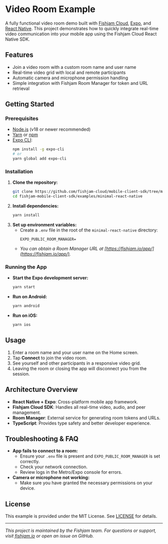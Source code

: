 # Video Room Example

A fully functional video room demo built with [Fishjam Cloud](https://fishjam.io/), [Expo](https://expo.dev/), and [React Native](https://reactnative.dev/). This project demonstrates how to quickly integrate real-time video communication into your mobile app using the Fishjam Cloud React Native SDK.

## Features

- Join a video room with a custom room name and user name
- Real-time video grid with local and remote participants
- Automatic camera and microphone permission handling
- Simple integration with Fishjam Room Manager for token and URL retrieval

## Getting Started

### Prerequisites

- [Node.js](https://nodejs.org/) (v18 or newer recommended)
- [Yarn](https://yarnpkg.com/) or [npm](https://www.npmjs.com/)
- [Expo CLI](https://docs.expo.dev/get-started/installation/):
  ```sh
  npm install -g expo-cli
  # or
  yarn global add expo-cli
  ```

### Installation

1. **Clone the repository:**
   ```sh
   git clone https://github.com/fishjam-cloud/mobile-client-sdk/tree/main
   cd fishjam-mobile-client-sdk/examples/minimal-react-native
   ```
2. **Install dependencies:**
   ```sh
   yarn install
   ```
3. **Set up environment variables:**
   - Create a `.env` file in the root of the `minimal-react-native` directory:
     ```env
     EXPO_PUBLIC_ROOM_MANAGER=
     ```
   - _You can obtain a Room Manager URL at [https://fishjam.io/app/](https://fishjam.io/app/)._

### Running the App

- **Start the Expo development server:**
  ```sh
  yarn start
  ```
- **Run on Android:**
  ```sh
  yarn android
  ```
- **Run on iOS:**
  ```sh
  yarn ios
  ```

## Usage

1. Enter a room name and your user name on the Home screen.
2. Tap **Connect** to join the video room.
3. See yourself and other participants in a responsive video grid.
4. Leaving the room or closing the app will disconnect you from the session.

## Architecture Overview

- **React Native + Expo**: Cross-platform mobile app framework.
- **Fishjam Cloud SDK**: Handles all real-time video, audio, and peer management.
- **Room Manager**: External service for generating room tokens and URLs.
- **TypeScript**: Provides type safety and better developer experience.

## Troubleshooting & FAQ

- **App fails to connect to a room:**
  - Ensure your `.env` file is present and `EXPO_PUBLIC_ROOM_MANAGER` is set correctly.
  - Check your network connection.
  - Review logs in the Metro/Expo console for errors.
- **Camera or microphone not working:**
  - Make sure you have granted the necessary permissions on your device.

## License

This example is provided under the MIT License. See [LICENSE](../../LICENSE) for details.

---

_This project is maintained by the Fishjam team. For questions or support, visit [fishjam.io](https://fishjam.io/) or open an issue on GitHub._
